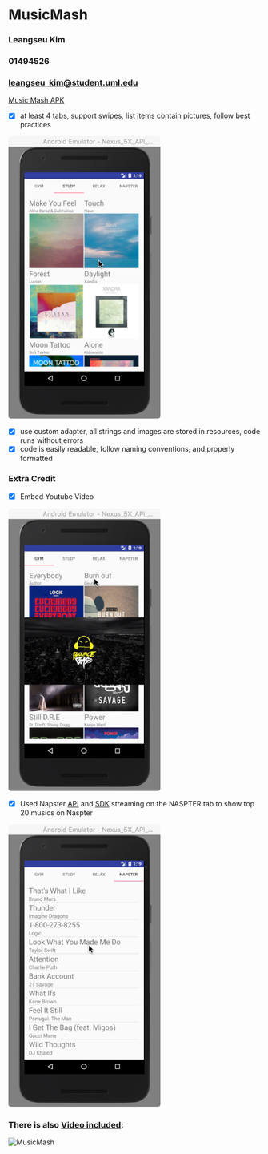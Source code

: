 # MusicMash

### Leangseu Kim
### 01494526
### leangseu_kim@student.uml.edu

[Music Mash APK](MusicMash.apk)

- [x]  at least 4 tabs, support swipes, list items contain pictures, follow best practices

![ss2](ss2.png)
- [x] use custom adapter, all strings and images are stored in resources, code runs without errors
- [x] code is easily readable, follow naming conventions, and properly formatted 

### Extra Credit
- [x] Embed Youtube Video

![ss1](ss1.png)

- [x] Used Napster [API](https://developer.napster.com/api/v2.2) and [SDK](https://github.com/Napster/napster-android-sdk) streaming on the NASPTER tab to show top 20 musics on Naspter

![ss3](ss3.png)

### There is also [Video included](MusicMash.mp4):

![MusicMash](MusicMash.gif)
